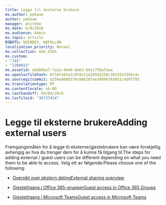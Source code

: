 ```yaml
---
title: Legge til eksterne brukere
ms.author: pebaum
author: pebaum
manager: mnirkhe
ms.date: 6/8/2018
ms.audience: Admin
ms.topic: article
ROBOTS: NOINDEX, NOFOLLOW
localization_priority: Normal
ms.collection: Adm_O365
ms.custom:
- "742"
- "1200022"
ms.assetid: e8db0be7-fa2a-49e0-8e63-65e1750afaaa
ms.openlocfilehash: bf16fa05a2c878e11d28582258c3615923393cdc
ms.sourcegitcommit: a256e8680379c006287ae30996763051c4d9ff85
ms.translationtype: MT
ms.contentlocale: nb-NO
ms.lasthandoff: 09/04/2019
ms.locfileid: "36737414"
---
```

# <a name="adding-external-users"></a><span data-ttu-id="c9bc2-102">Legge til eksterne brukere</span><span class="sxs-lookup"><span data-stu-id="c9bc2-102">Adding external users</span></span>

<span data-ttu-id="c9bc2-103">Fremgangsmåten for å legge til eksterne/gjestebrukere kan være forskjellig avhengig av hva du trenger dem for å kunne få tilgang til.</span><span class="sxs-lookup"><span data-stu-id="c9bc2-103">The steps for adding external / guest users can be different depending on what you need them to be able to access.</span></span> <span data-ttu-id="c9bc2-104">Velg ett av følgende:</span><span class="sxs-lookup"><span data-stu-id="c9bc2-104">Please choose one of the following:</span></span>
  
- [<span data-ttu-id="c9bc2-105">Oversikt over ekstern deling</span><span class="sxs-lookup"><span data-stu-id="c9bc2-105">External sharing overview</span></span>](https://docs.microsoft.com/sharepoint/external-sharing-overview)

- [<span data-ttu-id="c9bc2-106">Gjestetilgang i Office 365-grupper</span><span class="sxs-lookup"><span data-stu-id="c9bc2-106">Guest access in Office 365 Groups</span></span>](https://support.office.com/en-gb/article/guest-access-in-office-365-groups-bfc7a840-868f-4fd6-a390-f347bf51aff6)

- [<span data-ttu-id="c9bc2-107">Gjestetilgang i Microsoft Teams</span><span class="sxs-lookup"><span data-stu-id="c9bc2-107">Guest access in Microsoft Teams</span></span>](https://docs.microsoft.com/microsoftteams/guest-access-checklist)
